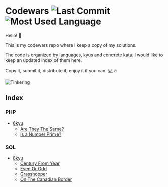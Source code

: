 # Codewars ![Last Commit](https://img.shields.io/github/last-commit/mperezv/codewars) ![Most Used Language](https://img.shields.io/github/languages/top/mperezv/codewars)

Hello! 👋

This is my codewars repo where I keep a copy of my solutions.

The code is organized by languages, kyus and concrete kata. I would like to keep an updated index of them here.



Copy it, submit it, distribute it, enjoy it if you can. 💻 🔥

![Tinkering](https://media.giphy.com/media/udhngZK2IFTc4/giphy.gif)



## Index

### PHP
* [6kyu](https://github.com/mperezv/codewars/tree/main/php/kata_6kyu)
  * [Are They The Same?](https://github.com/mperezv/codewars/tree/main/php/kata_6kyu/Are%20they%20the%20same%3F)
  * [Is a Number Prime?](https://github.com/mperezv/codewars/tree/main/php/kata_6kyu/IsANumberPrime)

### SQL
* [8kyu](https://github.com/mperezv/codewars/tree/main/sql/8kyu)
  * [Century From Year](https://github.com/mperezv/codewars/tree/main/sql/8kyu/Century%20From%20Year)
  * [Even Or Odd](https://github.com/mperezv/codewars/tree/main/sql/8kyu/Even%20or%20Odd)
  * [Grasshopper](https://github.com/mperezv/codewars/tree/main/sql/8kyu/Grasshopper)
  * [On The Canadian Border](https://github.com/mperezv/codewars/tree/main/sql/8kyu/On%20the%20Canadian%20Border)

